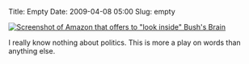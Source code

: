 Title: Empty
Date: 2009-04-08 05:00
Slug: empty

[![Screenshot of Amazon that offers to "look inside" Bush's Brain](/files/empty/17644-bushs-brain.png)](/files/empty/17644-bushs-brain.png)

I really know nothing about politics. This is more a play on words than anything else.
